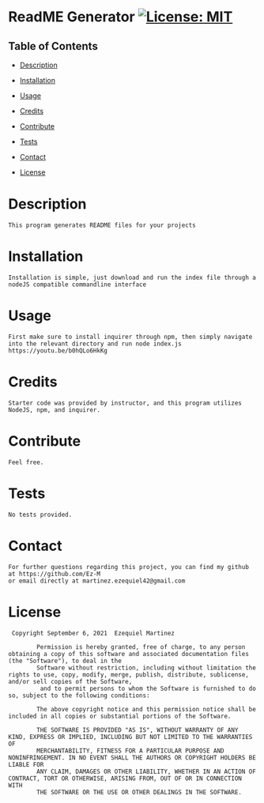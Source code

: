 # ReadME Generator                      [![License: MIT](https://img.shields.io/badge/License-MIT-yellow.svg)](https://opensource.org/licenses/MIT)

## Table of Contents 

* [Description](#Description)

* [Installation](#Installation)

* [Usage](#Usage)

* [Credits](#Credits)

* [Contribute](#Contribute)

* [Tests](#Tests)

* [Contact](#Contact)

* [License](#License)

# Description
    This program generates README files for your projects
    
# Installation
    Installation is simple, just download and run the index file through a nodeJS compatible commandline interface
    
# Usage
    First make sure to install inquirer through npm, then simply navigate into the relevant directory and run node index.js
    https://youtu.be/b0hQLo6HkKg

# Credits
    Starter code was provided by instructor, and this program utilizes NodeJS, npm, and inquirer. 
    
# Contribute
    Feel free. 
    
# Tests
    No tests provided.

# Contact
    For further questions regarding this project, you can find my github at https://github.com/Ez-M 
    or email directly at martinez.ezequiel42@gmail.com

# License
     Copyright September 6, 2021  Ezequiel Martinez

            Permission is hereby granted, free of charge, to any person obtaining a copy of this software and associated documentation files (the "Software"), to deal in the 
            Software without restriction, including without limitation the rights to use, copy, modify, merge, publish, distribute, sublicense, and/or sell copies of the Software,
             and to permit persons to whom the Software is furnished to do so, subject to the following conditions:
            
            The above copyright notice and this permission notice shall be included in all copies or substantial portions of the Software.
            
            THE SOFTWARE IS PROVIDED "AS IS", WITHOUT WARRANTY OF ANY KIND, EXPRESS OR IMPLIED, INCLUDING BUT NOT LIMITED TO THE WARRANTIES OF 
            MERCHANTABILITY, FITNESS FOR A PARTICULAR PURPOSE AND NONINFRINGEMENT. IN NO EVENT SHALL THE AUTHORS OR COPYRIGHT HOLDERS BE LIABLE FOR
            ANY CLAIM, DAMAGES OR OTHER LIABILITY, WHETHER IN AN ACTION OF CONTRACT, TORT OR OTHERWISE, ARISING FROM, OUT OF OR IN CONNECTION WITH
            THE SOFTWARE OR THE USE OR OTHER DEALINGS IN THE SOFTWARE. 